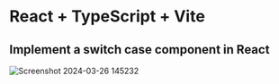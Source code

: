# React + TypeScript + Vite

## Implement a switch case component in React
![Screenshot 2024-03-26 145232](https://github.com/Sankalan47/react-switch-case/assets/43284744/74e50435-5f27-4562-a78c-b3314e580f67)
